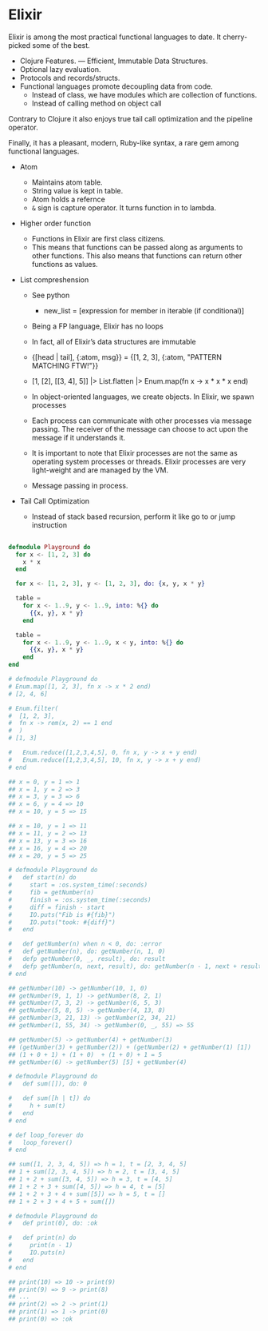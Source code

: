 # Elixir

Elixir is among the most practical functional languages to date. It cherry-picked some of the best.

- Clojure Features.
— Efficient, Immutable Data Structures.
- Optional lazy evaluation.
- Protocols and records/structs. 
- Functional languages promote decoupling data from code.
    - Instead of class, we have modules which are collection of functions.
    - Instead of calling method on object call 

Contrary to Clojure it also enjoys true tail call optimization and the pipeline operator.

Finally, it has a pleasant, modern, Ruby-like syntax, a rare gem among functional languages.

- Atom
    - Maintains atom table.
    - String value is kept in table.
    - Atom holds a refernce
    - `&` sign is capture operator. It turns function in
to lambda.

- Higher order function
    - Functions in Elixir are first class citizens. 
    - This means that functions can be passed along as arguments to other functions. This also means that functions can return other functions as values.

- List compreshension
    - See python
        - new_list = [expression for member in iterable (if conditional)]

    - Being a FP language, Elixir has no loops

    - In fact, all of Elixir’s data structures are immutable

    - {[head | tail], {:atom, msg}} = {[1, 2, 3], {:atom, "PATTERN MATCHING FTW!"}}

    - [1, [2], [[3, 4], 5]] |> List.flatten |> Enum.map(fn x -> x * x * x end)

    - In object-oriented languages, we create objects. In Elixir, we spawn processes

    - Each process can communicate with other processes via message passing. The receiver of the message can choose to act upon the message if it understands it.

    - It is important to note that Elixir processes are not the same as operating system processes or threads. Elixir processes are very light-weight and are managed by the VM.

    - Message passing in process.

- Tail Call Optimization
    - Instead of stack based recursion, perform it like go to or jump instruction 

```elixir
 
defmodule Playground do
  for x <- [1, 2, 3] do
    x * x
  end

  for x <- [1, 2, 3], y <- [1, 2, 3], do: {x, y, x * y}

  table =
    for x <- 1..9, y <- 1..9, into: %{} do
      {{x, y}, x * y}
    end

  table =
    for x <- 1..9, y <- 1..9, x < y, into: %{} do
      {{x, y}, x * y}
    end
end

# defmodule Playground do
# Enum.map([1, 2, 3], fn x -> x * 2 end)
# [2, 4, 6]

# Enum.filter(
#  [1, 2, 3],
#  fn x -> rem(x, 2) == 1 end
#  )
# [1, 3]

#   Enum.reduce([1,2,3,4,5], 0, fn x, y -> x + y end)
#   Enum.reduce([1,2,3,4,5], 10, fn x, y -> x + y end)
# end

## x = 0, y = 1 => 1
## x = 1, y = 2 => 3
## x = 3, y = 3 => 6
## x = 6, y = 4 => 10
## x = 10, y = 5 => 15

## x = 10, y = 1 => 11
## x = 11, y = 2 => 13
## x = 13, y = 3 => 16
## x = 16, y = 4 => 20
## x = 20, y = 5 => 25

# defmodule Playground do
#   def start(n) do
#     start = :os.system_time(:seconds)
#     fib = getNumber(n)
#     finish = :os.system_time(:seconds)
#     diff = finish - start
#     IO.puts("Fib is #{fib}")
#     IO.puts("took: #{diff}")
#   end

#   def getNumber(n) when n < 0, do: :error
#   def getNumber(n), do: getNumber(n, 1, 0)
#   defp getNumber(0, _, result), do: result
#   defp getNumber(n, next, result), do: getNumber(n - 1, next + result, next)
# end

## getNumber(10) -> getNumber(10, 1, 0)
## getNumber(9, 1, 1) -> getNumber(8, 2, 1)
## getNumber(7, 3, 2) -> getNumber(6, 5, 3)
## getNumber(5, 8, 5) -> getNumber(4, 13, 8)
## getNumber(3, 21, 13) -> getNumber(2, 34, 21)
## getNumber(1, 55, 34) -> getNumber(0, _, 55) => 55

## getNumber(5) -> getNumber(4) + getNumber(3)
## (getNumber(3) + getNumber(2)) + (getNumber(2) + getNumber(1) [1])
## (1 + 0 + 1) + (1 + 0)  + (1 + 0) + 1 = 5
## getNumber(6) -> getNumber(5) [5] + getNumber(4)

# defmodule Playground do
#   def sum([]), do: 0

#   def sum([h | t]) do
#     h + sum(t)
#   end
# end

# def loop_forever do
#   loop_forever()
# end

## sum([1, 2, 3, 4, 5]) => h = 1, t = [2, 3, 4, 5]
## 1 + sum([2, 3, 4, 5]) => h = 2, t = [3, 4, 5]
## 1 + 2 + sum([3, 4, 5]) => h = 3, t = [4, 5]
## 1 + 2 + 3 + sum([4, 5]) => h = 4, t = [5]
## 1 + 2 + 3 + 4 + sum([5]) => h = 5, t = []
## 1 + 2 + 3 + 4 + 5 + sum([])

# defmodule Playground do
#   def print(0), do: :ok

#   def print(n) do
#     print(n - 1)
#     IO.puts(n)
#   end
# end

## print(10) => 10 -> print(9)
## print(9) => 9 -> print(8)
## ...
## print(2) => 2 -> print(1)
## print(1) => 1 -> print(0)
## print(0) => :ok
```